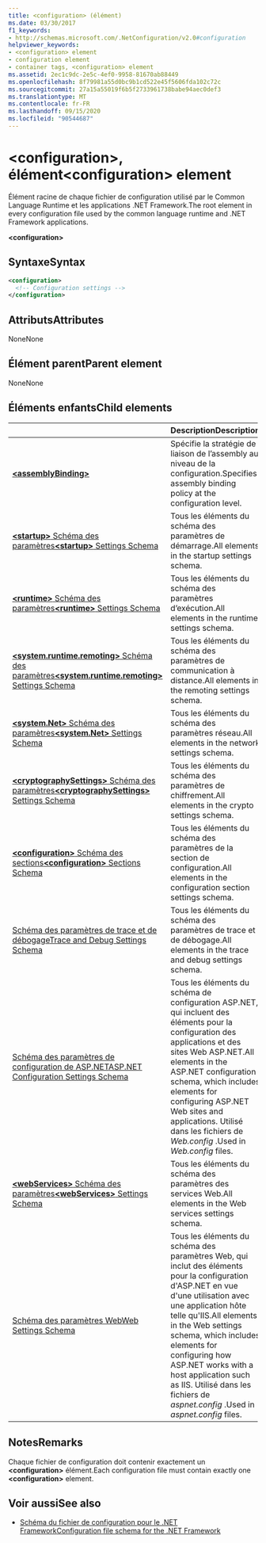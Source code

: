 ```yaml
---
title: <configuration> (élément)
ms.date: 03/30/2017
f1_keywords:
- http://schemas.microsoft.com/.NetConfiguration/v2.0#configuration
helpviewer_keywords:
- <configuration> element
- configuration element
- container tags, <configuration> element
ms.assetid: 2ec1c9dc-2e5c-4ef0-9958-81670ab88449
ms.openlocfilehash: 8f79981a55d0bc9b1cd522e45f5606fda102c72c
ms.sourcegitcommit: 27a15a55019f6b5f2733961738babe94aec0def3
ms.translationtype: MT
ms.contentlocale: fr-FR
ms.lasthandoff: 09/15/2020
ms.locfileid: "90544687"
---
```

# <a name="configuration-element"></a><span data-ttu-id="4ace4-102">\<configuration>, élément</span><span class="sxs-lookup"><span data-stu-id="4ace4-102">\<configuration> element</span></span>

<span data-ttu-id="4ace4-103">Élément racine de chaque fichier de configuration utilisé par le Common Language Runtime et les applications .NET Framework.</span><span class="sxs-lookup"><span data-stu-id="4ace4-103">The root element in every configuration file used by the common language runtime and .NET Framework applications.</span></span>

**\<configuration>**

## <a name="syntax"></a><span data-ttu-id="4ace4-104">Syntaxe</span><span class="sxs-lookup"><span data-stu-id="4ace4-104">Syntax</span></span>

```xml
<configuration>
  <!-- Configuration settings -->
</configuration>
```

## <a name="attributes"></a><span data-ttu-id="4ace4-105">Attributs</span><span class="sxs-lookup"><span data-stu-id="4ace4-105">Attributes</span></span>

<span data-ttu-id="4ace4-106">None</span><span class="sxs-lookup"><span data-stu-id="4ace4-106">None</span></span>

## <a name="parent-element"></a><span data-ttu-id="4ace4-107">Élément parent</span><span class="sxs-lookup"><span data-stu-id="4ace4-107">Parent element</span></span>

<span data-ttu-id="4ace4-108">None</span><span class="sxs-lookup"><span data-stu-id="4ace4-108">None</span></span>

## <a name="child-elements"></a><span data-ttu-id="4ace4-109">Éléments enfants</span><span class="sxs-lookup"><span data-stu-id="4ace4-109">Child elements</span></span>

|     | <span data-ttu-id="4ace4-110">Description</span><span class="sxs-lookup"><span data-stu-id="4ace4-110">Description</span></span> |
| --- | ----------- |
| [**\<assemblyBinding>**](assemblybinding-element-for-configuration.md) | <span data-ttu-id="4ace4-111">Spécifie la stratégie de liaison de l’assembly au niveau de la configuration.</span><span class="sxs-lookup"><span data-stu-id="4ace4-111">Specifies assembly binding policy at the configuration level.</span></span>|
| [<span data-ttu-id="4ace4-112">**\<startup>** Schéma des paramètres</span><span class="sxs-lookup"><span data-stu-id="4ace4-112">**\<startup>** Settings Schema</span></span>](./startup/index.md) | <span data-ttu-id="4ace4-113">Tous les éléments du schéma des paramètres de démarrage.</span><span class="sxs-lookup"><span data-stu-id="4ace4-113">All elements in the startup settings schema.</span></span> |
| [<span data-ttu-id="4ace4-114">**\<runtime>** Schéma des paramètres</span><span class="sxs-lookup"><span data-stu-id="4ace4-114">**\<runtime>** Settings Schema</span></span>](./runtime/index.md) | <span data-ttu-id="4ace4-115">Tous les éléments du schéma des paramètres d’exécution.</span><span class="sxs-lookup"><span data-stu-id="4ace4-115">All elements in the runtime settings schema.</span></span> |
| <span data-ttu-id="4ace4-116">[**\<system.runtime.remoting>** Schéma des paramètres](/previous-versions/dotnet/netframework-4.0/z415cf9a(v=vs.100))</span><span class="sxs-lookup"><span data-stu-id="4ace4-116">[**\<system.runtime.remoting>** Settings Schema](/previous-versions/dotnet/netframework-4.0/z415cf9a(v=vs.100))</span></span> | <span data-ttu-id="4ace4-117">Tous les éléments du schéma des paramètres de communication à distance.</span><span class="sxs-lookup"><span data-stu-id="4ace4-117">All elements in the remoting settings schema.</span></span> |
| [<span data-ttu-id="4ace4-118">**\<system.Net>** Schéma des paramètres</span><span class="sxs-lookup"><span data-stu-id="4ace4-118">**\<system.Net>** Settings Schema</span></span>](./network/index.md) | <span data-ttu-id="4ace4-119">Tous les éléments du schéma des paramètres réseau.</span><span class="sxs-lookup"><span data-stu-id="4ace4-119">All elements in the network settings schema.</span></span> |
| [<span data-ttu-id="4ace4-120">**\<cryptographySettings>** Schéma des paramètres</span><span class="sxs-lookup"><span data-stu-id="4ace4-120">**\<cryptographySettings>** Settings Schema</span></span>](./cryptography/index.md) | <span data-ttu-id="4ace4-121">Tous les éléments du schéma des paramètres de chiffrement.</span><span class="sxs-lookup"><span data-stu-id="4ace4-121">All elements in the crypto settings schema.</span></span> |
| [<span data-ttu-id="4ace4-122">**\<configuration>** Schéma des sections</span><span class="sxs-lookup"><span data-stu-id="4ace4-122">**\<configuration>** Sections Schema</span></span>](configuration-sections-schema.md) | <span data-ttu-id="4ace4-123">Tous les éléments du schéma des paramètres de la section de configuration.</span><span class="sxs-lookup"><span data-stu-id="4ace4-123">All elements in the configuration section settings schema.</span></span> |
| [<span data-ttu-id="4ace4-124">Schéma des paramètres de trace et de débogage</span><span class="sxs-lookup"><span data-stu-id="4ace4-124">Trace and Debug Settings Schema</span></span>](./trace-debug/index.md) | <span data-ttu-id="4ace4-125">Tous les éléments du schéma des paramètres de trace et de débogage.</span><span class="sxs-lookup"><span data-stu-id="4ace4-125">All elements in the trace and debug settings schema.</span></span> |
| <span data-ttu-id="4ace4-126">[Schéma des paramètres de configuration de ASP.NET](/previous-versions/dotnet/netframework-4.0/b5ysx397(v=vs.100))</span><span class="sxs-lookup"><span data-stu-id="4ace4-126">[ASP.NET Configuration Settings Schema](/previous-versions/dotnet/netframework-4.0/b5ysx397(v=vs.100))</span></span> | <span data-ttu-id="4ace4-127">Tous les éléments du schéma de configuration ASP.NET, qui incluent des éléments pour la configuration des applications et des sites Web ASP.NET.</span><span class="sxs-lookup"><span data-stu-id="4ace4-127">All elements in the ASP.NET configuration schema, which includes elements for configuring ASP.NET Web sites and applications.</span></span> <span data-ttu-id="4ace4-128">Utilisé dans les fichiers de *Web.config* .</span><span class="sxs-lookup"><span data-stu-id="4ace4-128">Used in *Web.config* files.</span></span> |
| <span data-ttu-id="4ace4-129">[**\<webServices>** Schéma des paramètres](/previous-versions/dotnet/netframework-4.0/cctwteet(v=vs.100))</span><span class="sxs-lookup"><span data-stu-id="4ace4-129">[**\<webServices>** Settings Schema](/previous-versions/dotnet/netframework-4.0/cctwteet(v=vs.100))</span></span> | <span data-ttu-id="4ace4-130">Tous les éléments du schéma des paramètres des services Web.</span><span class="sxs-lookup"><span data-stu-id="4ace4-130">All elements in the Web services settings schema.</span></span> |
| [<span data-ttu-id="4ace4-131">Schéma des paramètres Web</span><span class="sxs-lookup"><span data-stu-id="4ace4-131">Web Settings Schema</span></span>](./web/index.md) | <span data-ttu-id="4ace4-132">Tous les éléments du schéma des paramètres Web, qui inclut des éléments pour la configuration d'ASP.NET en vue d'une utilisation avec une application hôte telle qu'IIS.</span><span class="sxs-lookup"><span data-stu-id="4ace4-132">All elements in the Web settings schema, which includes elements for configuring how ASP.NET works with a host application such as IIS.</span></span> <span data-ttu-id="4ace4-133">Utilisé dans les fichiers de *aspnet.config* .</span><span class="sxs-lookup"><span data-stu-id="4ace4-133">Used in *aspnet.config* files.</span></span> |

## <a name="remarks"></a><span data-ttu-id="4ace4-134">Notes</span><span class="sxs-lookup"><span data-stu-id="4ace4-134">Remarks</span></span>

<span data-ttu-id="4ace4-135">Chaque fichier de configuration doit contenir exactement un **\<configuration>** élément.</span><span class="sxs-lookup"><span data-stu-id="4ace4-135">Each configuration file must contain exactly one **\<configuration>** element.</span></span>

## <a name="see-also"></a><span data-ttu-id="4ace4-136">Voir aussi</span><span class="sxs-lookup"><span data-stu-id="4ace4-136">See also</span></span>

- [<span data-ttu-id="4ace4-137">Schéma du fichier de configuration pour le .NET Framework</span><span class="sxs-lookup"><span data-stu-id="4ace4-137">Configuration file schema for the .NET Framework</span></span>](index.md)
